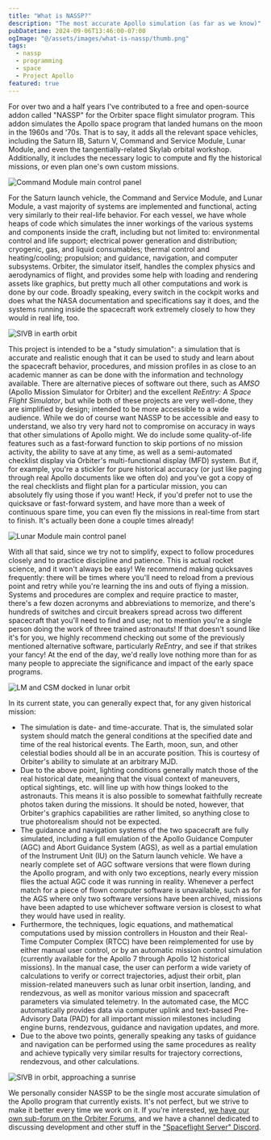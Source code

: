 ```yaml
---
title: "What is NASSP?"
description: "The most accurate Apollo simulation (as far as we know)"
pubDatetime: 2024-09-06T13:46:00-07:00
ogImage: "@/assets/images/what-is-nassp/thumb.png"
tags:
  - nassp
  - programming
  - space
  - Project Apollo
featured: true
---
```


For over two and a half years I've contributed to a free and open-source addon called "NASSP" for the Orbiter space flight simulator program. This addon simulates the Apollo space program that landed humans on the moon in the 1960s and '70s. That is to say, it adds all the relevant space vehicles, including the Saturn IB, Saturn V, Command and Service Module, Lunar Module, and even the tangentially-related Skylab orbital workshop. Additionally, it includes the necessary logic to compute and fly the historical missions, or even plan one's own custom missions.

![Command Module main control panel](@/assets/images/what-is-nassp/CM_control_panel.png)

For the Saturn launch vehicle, the Command and Service Module, and Lunar Module, a vast majority of systems are implemented and functional, acting very similarly to their real-life behavior. For each vessel, we have whole heaps of code which simulates the inner workings of the various systems and components inside the craft, including but not limited to: environmental control and life support; electrical power generation and distribution; cryogenic, gas, and liquid consumables; thermal control and heating/cooling; propulsion; and guidance, navigation, and computer subsystems. Orbiter, the simulator itself, handles the complex physics and aerodynamics of flight, and provides some help with loading and rendering assets like graphics, but pretty much all other computations and work is done by our code. Broadly speaking, every switch in the cockpit works and does what the NASA documentation and specifications say it does, and the systems running inside the spacecraft work extremely closely to how they would in real life, too.

![SIVB in earth orbit](@/assets/images/what-is-nassp/SIVB_earth_orbit.png)

This project is intended to be a "study simulation": a simulation that is accurate and realistic enough that it can be used to study and learn about the spacecraft behavior, procedures, and mission profiles in as close to an academic manner as can be done with the information and technology available. There are alternative pieces of software out there, such as _AMSO_ (Apollo Mission Simulator for Orbiter) and the excellent _ReEntry: A Space Flight Simulator_, but while both of these projects are very well-done, they are simplified by design; intended to be more accessible to a wide audience. While we do of course want NASSP to be accessible and easy to understand, we also try very hard not to compromise on accuracy in ways that other simulations of Apollo might. We do include some quality-of-life features such as a fast-forward function to skip portions of no mission activity, the ability to save at any time, as well as a semi-automated checklist display via Orbiter's multi-functional display (MFD) system. But if, for example, you're a stickler for pure historical accuracy (or just like paging through real Apollo documents like we often do) and you've got a copy of the real checklists and flight plan for a particular mission, you can absolutely fly using those if you want! Heck, if you'd prefer not to use the quicksave or fast-forward system, and have more than a week of continuous spare time, you can even fly the missions in real-time from start to finish. It's actually been done a couple times already!

![Lunar Module main control panel](@/assets/images/what-is-nassp/LM_control_panel.png)

With all that said, since we try not to simplify, expect to follow procedures closely and to practice discipline and patience. This is actual rocket science, and it won't always be easy! We recommend making quicksaves frequently: there will be times where you'll need to reload from a previous point and retry while you're learning the ins and outs of flying a mission. Systems and procedures are complex and require practice to master, there's a few dozen acronyms and abbreviations to memorize, and there's hundreds of switches and circuit breakers spread across two different spacecraft that you'll need to find and use; not to mention you're a single person doing the work of three trained astronauts! If that doesn't sound like it's for you, we highly recommend checking out some of the previously mentioned alternative software, particularly _ReEntry_, and see if that strikes your fancy! At the end of the day, we'd really love nothing more than for as many people to appreciate the significance and impact of the early space programs.

![LM and CSM docked in lunar orbit](@/assets/images/what-is-nassp/LM_and_CSM_docked_lunar_orbit.png)

In its current state, you can generally expect that, for any given historical mission:

- The simulation is date- and time-accurate. That is, the simulated solar system should match the general conditions at the specified date and time of the real historical events. The Earth, moon, sun, and other celestial bodies should all be in an accurate position. This is courtesy of Orbiter's ability to simulate at an arbitrary MJD.
- Due to the above point, lighting conditions generally match those of the real historical date, meaning that the visual context of maneuvers, optical sightings, etc. will line up with how things looked to the astronauts. This means it is also possible to somewhat faithfully recreate photos taken during the missions. It should be noted, however, that Orbiter's graphics capabilities are rather limited, so anything close to true photorealism should not be expected.
- The guidance and navigation systems of the two spacecraft are fully simulated, including a full emulation of the Apollo Guidance Computer (AGC) and Abort Guidance System (AGS), as well as a partial emulation of the Instrument Unit (IU) on the Saturn launch vehicle. We have a nearly complete set of AGC software versions that were flown during the Apollo program, and with only two exceptions, nearly every mission flies the actual AGC code it was running in reality. Whenever a perfect match for a piece of flown computer software is unavailable, such as for the AGS where only two software versions have been archived, missions have been adapted to use whichever software version is closest to what they would have used in reality.
- Furthermore, the techniques, logic equations, and mathematical computations used by mission controllers in Houston and their Real-Time Computer Complex (RTCC) have been reimplemented for use by either manual user control, or by an automatic mission control simulation (currently available for the Apollo 7 through Apollo 12 historical missions). In the manual case, the user can perform a wide variety of calculations to verify or correct trajectories, adjust their orbit, plan mission-related maneuvers such as lunar orbit insertion, landing, and rendezvous, as well as monitor various mission and spacecraft parameters via simulated telemetry. In the automated case, the MCC automatically provides data via computer uplink and text-based Pre-Advisory Data (PAD) for all important mission milestones including engine burns, rendezvous, guidance and navigation updates, and more.
- Due to the above two points, generally speaking any tasks of guidance and navigation can be performed using the same procedures as reality and achieve typically very similar results for trajectory corrections, rendezvous, and other calculations.

![SIVB in orbit, approaching a sunrise](@/assets/images/what-is-nassp/SIVB_earth_orbit_sunrise.png)

We personally consider NASSP to be the single most accurate simulation of the Apollo program that currently exists. It's not perfect, but we strive to make it better every time we work on it. If you're interested, [we have our own sub-forum on the Orbiter Forums](https://www.orbiter-forum.com/forums/project-apollo-nassp.40/), and we have a channel dedicated to discussing development and other stuff in the ["Spaceflight Server" Discord](https://discord.gg/Dvu5N7E8YV).
